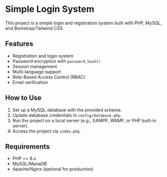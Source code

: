 # Simple Login System

This project is a simple login and registration system built with PHP, MySQL, and Bootstrap/Tailwind CSS.

## Features
- Registration and login system
- Password encryption with `password_hash()`
- Session management
- Multi-language support
- Role-Based Access Control (RBAC)
- Email verification

## How to Use
1. Set up a MySQL database with the provided schema.
2. Update database credentials in `config/database.php`.
3. Run the project on a local server (e.g., XAMPP, WAMP, or PHP built-in server).
4. Access the project via `index.php`.

## Requirements
- PHP >= 8.x
- MySQL/MariaDB
- Apache/Nginx (optional for production)
